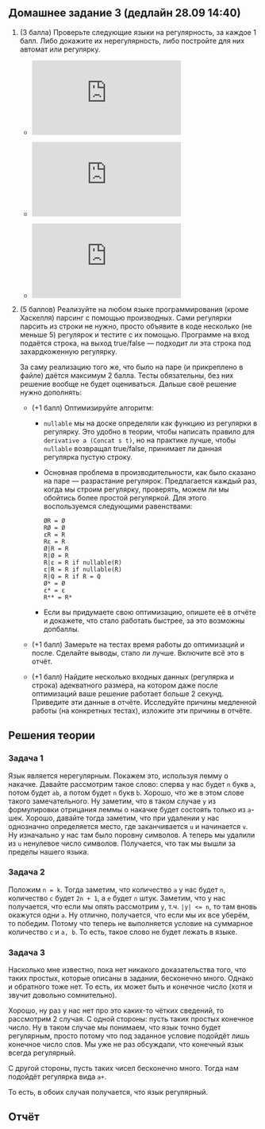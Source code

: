 ## Домашнее задание 3 (дедлайн 28.09 14:40)

1. (3 балла) Проверьте следующие языки на регулярность, за каждое 1 балл. Либо докажите их нерегулярность, либо постройте для них автомат или регулярку.

    * ![equation](https://latex.codecogs.com/gif.latex?%5C%7Buabv%20%7C%20u%20%5Cin%20%5C%7Ba%2C%20b%5C%7D*%2C%20v%20%5Cin%20%5C%7Ba%2C%20b%5C%7D*%2C%20%7Cu%7C%20%3D%20%7Cv%7C%2C%20u%20%5Cneq%20v%5ER%5C%7D)

    * ![equation](https://latex.codecogs.com/gif.latex?%5C%7Ba%5Ekc%5Eme%5En%20%7C%20k%20%5Cge%200%2C%20n%20%5Cge%200%2C%20m%20%3D%20k%20&plus;%20n%20&plus;%201%5C%7D)

    * ![equation](https://latex.codecogs.com/gif.latex?%5C%7Ba%5En%20%7C%20%5Cexists%20p%20%5Cge%20n%3A%20p%7E%5Ctexttt%7Bprime%7D%7E%5Ctexttt%7Band%7D%7Ep%20&plus;%202%7E%5Ctexttt%7Bprime%7D%5D%5C%7D)

3. (5 баллов) Реализуйте на любом языке программирования (кроме Хаскелля) парсинг с помощью производных. Сами регулярки парсить из строки не нужно, просто объявите в коде несколько (не меньше 5) регулярок и тестите с их помощью. Программе на вход подаётся строка, на выход true/false &mdash; подходит ли эта строка под захардкоженную регулярку.

    За саму реализацию того же, что было на паре (и прикреплено в файле) даётся максимум 2 балла. Тесты обязательны, без них решение вообще не будет оцениваться. Дальше своё решение нужно дополнять:

    * (+1 балл) Оптимизируйте алгоритм:

        * `nullable` мы на доске определяли как функцию из регулярки в регулярку. Это удобно в теории, чтобы написать правило для `derivative a (Concat s t)`, но на практике лучше, чтобы `nullable` возвращал true/false, принимает ли данная регулярка пустую строку.

        * Основная проблема в производительности, как было сказано на паре &mdash; разрастание регулярок. Предлагается каждый раз, когда мы строим регулярку, проверять, можем ли мы обойтись более простой регуляркой. Для этого воспользуемся следующими равенствами:

            ```
            ØR = Ø
            RØ = Ø
            εR = R
            Rε = R
            Ø|R = R
            R|Ø = R
            R|ε = R if nullable(R)
            ε|R = R if nullable(R)
            R|Q = R if R = Q
            Ø* = Ø
            ε* = ε
            R** = R*
            ```


        * Если вы придумаете свою оптимизацию, опишете её в отчёте и докажете, что стало работать быстрее, за это возможны допбаллы.

    * (+1 балл) Замерьте на тестах время работы до оптимизаций и после. Сделайте выводы, стало ли лучше. Включите всё это в отчёт.

    * (+1 балл) Найдите несколько входных данных (регулярка и строка) адекватного размера, на котором даже после оптимизаций ваше решение работает больше 2 секунд. Приведите эти данные в отчёте. Исследуйте причины медленной работы (на конкретных тестах), изложите эти причины в отчёте.


## Решения теории

### Задача 1

Язык является нерегулярным. Покажем это, используя лемму о накачке. Давайте рассмотрим такое слово: сперва у нас будет `n` букв
 `a`, потом будет `ab`, а потом будет `n` букв `b`. Хорошо, что же в этом слове такого замечательного. Ну заметим, что 
в таком случае `y` из формулировки отрицания леммы о накачке будет состоять только из `a`-шек. Хорошо, давайте тогда заметим, что при удалении
у нас однозначно определяется место, где заканчивается `u` и начинается `v`. Ну изначально у нас там было поровну символов.
А теперь мы удалили из `u` ненулевое число символов. Получается, что так мы вышли за пределы нашего языка.

### Задача 2

Положим `n = k`. Тогда заметим, что количество `a` у нас будет `n`, количество `c` будет `2n + 1`, а `e` будет `n` штук. 
Заметим, что у нас получается, что если мы опять рассмотрим `y`, т.ч. `|y| <= n`, то там вновь окажутся одни `a`. 
Ну отлично, получается, что если мы их все уберём, то победим. Потому что теперь не выполняется условие на суммарное 
количество `c` и `a, b`. То есть, такое слово не будет лежать в языке.

### Задача 3

Насколько мне известно, пока нет никакого доказательства того, что таких простых, которые описаны в задании, бесконечно много.
Однако и обратного тоже нет. То есть, их может быть и конечное число (хотя и звучит довольно сомнительно).

Хорошо, ну раз у нас нет про это каких-то чётких сведений, то рассмотрим 2 случая. С одной стороны: пусть таких простых конечное число.
Ну в таком случае мы понимаем, что язык точно будет регулярным, просто потому что под заданное условие подойдёт лишь конечное число слов.
Мы уже не раз обсуждали, что конечный язык всегда регулярный.  

С другой стороны, пусть таких чисел бесконечно много. Тогда нам подойдёт регулярка вида `a+`. 

То есть, в обоих случая получается, что язык регулярный.

## Отчёт

